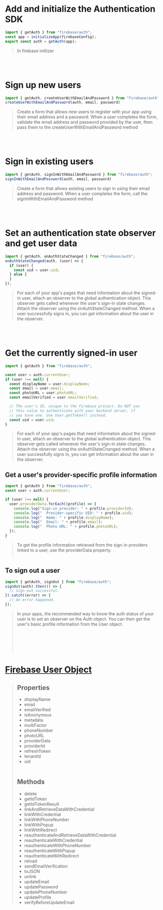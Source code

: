 # Add and initialize the Authentication SDK

```jsx
import { getAuth } from "firebase/auth";
const app = initializeApp(firebaseConfig);
export const auth = getAuth(app);
```
> In firebase initiizer

<br></br>

# Sign up new users

```jsx
import { getAuth, createUserWithEmailAndPassword } from "firebase/auth";
createUserWithEmailAndPassword(auth, email, password)
```
> Create a form that allows new users to register with your app using their email address and a password. When a user completes the form, validate the email address and password provided by the user, then pass them to the createUserWithEmailAndPassword method

<br></br>

# Sign in existing users

```jsx
import { getAuth, signInWithEmailAndPassword } from "firebase/auth";
signInWithEmailAndPassword(auth, email, password)
```
> Create a form that allows existing users to sign in using their email address and password. When a user completes the form, call the signInWithEmailAndPassword method

<br></br>

# Set an authentication state observer and get user data

```jsx
import { getAuth, onAuthStateChanged } from "firebase/auth";
onAuthStateChanged(auth, (user) => {
  if (user) {   
    const uid = user.uid;   
  } else {   
  }
});
```
> For each of your app's pages that need information about the signed-in user, attach an observer to the global authentication object. This observer gets called whenever the user's sign-in state changes. Attach the observer using the onAuthStateChanged method. When a user successfully signs in, you can get information about the user in the observer.

<br></br>

# Get the currently signed-in user

```jsx
import { getAuth } from "firebase/auth";

const user = auth.currentUser;
if (user !== null) {
  const displayName = user.displayName;
  const email = user.email;
  const photoURL = user.photoURL;
  const emailVerified = user.emailVerified;

  // The user's ID, unique to the Firebase project. Do NOT use
  // this value to authenticate with your backend server, if
  // you have one. Use User.getToken() instead.
  const uid = user.uid;
}
```
> For each of your app's pages that need information about the signed-in user, attach an observer to the global authentication object. This observer gets called whenever the user's sign-in state changes. Attach the observer using the onAuthStateChanged method. When a user successfully signs in, you can get information about the user in the observer.

## Get a user's provider-specific profile information
```jsx
import { getAuth } from "firebase/auth";
const user = auth.currentUser;

if (user !== null) {
  user.providerData.forEach((profile) => {
    console.log("Sign-in provider: " + profile.providerId);
    console.log("  Provider-specific UID: " + profile.uid);
    console.log("  Name: " + profile.displayName);
    console.log("  Email: " + profile.email);
    console.log("  Photo URL: " + profile.photoURL);
  });
}

```
> To get the profile information retrieved from the sign-in providers linked to a user, use the providerData property. 
<br></br>

## To sign out a user
```jsx
import { getAuth, signOut } from "firebase/auth";
signOut(auth).then(() => {
  // Sign-out successful.
}).catch((error) => {
  // An error happened.
});
```
> In your apps, the recommended way to know the auth status of your user is to set an observer on the Auth object. You can then get the user's basic profile information from the User object.
<br></br>
<br></br>
<br></br>

# [Firebase User Object](https://firebase.google.com/docs/reference/js/v8/firebase.User)
> ## Properties
> - displayName
> - email
> - emailVerified
> - isAnonymous
> - metadata
> - multiFactor
> - phoneNumber
> - photoURL
> - providerData
> - providerId
> - refreshToken
> - tenantId
> - uid
<br></br>
> ## Methods
> - delete
> - getIdToken
> - getIdTokenResult
> - linkAndRetrieveDataWithCredential
> - linkWithCredential
> - linkWithPhoneNumber
> - linkWithPopup
> - linkWithRedirect
> - reauthenticateAndRetrieveDataWithCredential
> - reauthenticateWithCredential
> - reauthenticateWithPhoneNumber
> - reauthenticateWithPopup
> - reauthenticateWithRedirect
> - reload
> - sendEmailVerification
> - toJSON
> - unlink
> - updateEmail
> - updatePassword
> - updatePhoneNumber
> - updateProfile
> - verifyBeforeUpdateEmail


